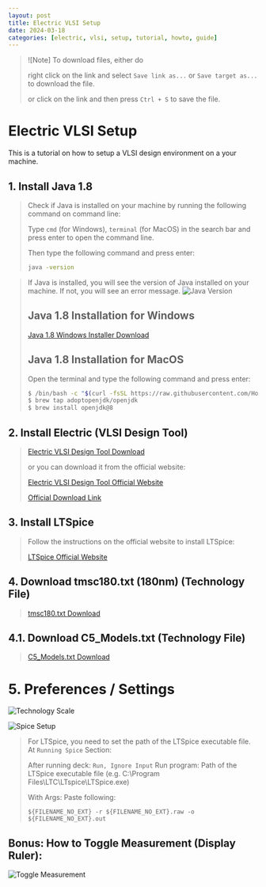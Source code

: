 ```yaml
---
layout: post
title: Electric VLSI Setup
date: 2024-03-18
categories: [electric, vlsi, setup, tutorial, howto, guide]
---
```



> ![Note] To download files, either do 
> 
> right click on the link and select `Save link as...` or `Save target as...` to download the file.
>
> or click on the link and then press `Ctrl + S` to save the file.

# Electric VLSI Setup

This is a tutorial on how to setup a VLSI design environment on a your machine.

## 1. Install Java 1.8

> Check if Java is installed on your machine by running the following command on command line:
>
> Type `cmd` (for Windows), `terminal` (for MacOS) in the search bar and press enter to open the command line.
> 
> Then type the following command and press enter:
> 
>```bash
>java -version
>```

> If Java is installed, you will see the version of Java installed on your machine. If not, you will see an error message.
> ![Java Version](https://samet-byte.github.io/electric_vlsi_stuff/java_version.png)
>
> ## Java 1.8 Installation for Windows
> [Java 1.8 Windows Installer Download](https://samet-byte.github.io/electric_vlsi_stuff/JavaSetup8u401.exe)
> 
> ## Java 1.8 Installation for MacOS
> 
> Open the terminal and type the following command and press enter:
> 
> ```bash
> $ /bin/bash -c "$(curl -fsSL https://raw.githubusercontent.com/Homebrew/install/HEAD/install.sh)"
> $ brew tap adoptopenjdk/openjdk
> $ brew install openjdk@8
> ```



## 2. Install Electric (VLSI Design Tool)
> [Electric VLSI Design Tool Download](https://samet-byte.github.io/electric_vlsi_stuff/electric-9.07.jar)
> 
> or you can download it from the official website:
> 
> [Electric VLSI Design Tool Official Website](http://www.staticfreesoft.com/productsFree.html)
> 
> [Official Download Link](https://ftp.gnu.org/pub/gnu/electric/electric-9.07.jar)


## 3. Install LTSpice
> Follow the instructions on the official website to install LTSpice:
> 
> [LTSpice Official Website](https://www.analog.com/en/design-center/design-tools-and-calculators/ltspice-simulator.html)

## 4. Download tmsc180.txt (180nm) (Technology File)
> [tmsc180.txt Download](https://samet-byte.github.io/electric_vlsi_stuff/tmsc180.txt)

## 4.1. Download C5_Models.txt (Technology File)
> [C5_Models.txt Download](https://samet-byte.github.io/electric_vlsi_stuff/C5_Models.txt)


# 5. Preferences / Settings

![Technology Scale](https://samet-byte.github.io/electric_vlsi_stuff/tech_scale.png)

![Spice Setup](https://samet-byte.github.io/electric_vlsi_stuff/spice_setup.png)

> For LTSpice, you need to set the path of the LTSpice executable file.
> At `Running Spice` Section:
> 
> After running deck: `Run, Ignore Input`
> Run program: Path of the LTSpice executable file (e.g. C:\Program Files\LTC\LTspice\LTSpice.exe)
> 
> With Args: Paste following: 
> 
> `${FILENAME_NO_EXT} -r ${FILENAME_NO_EXT}.raw -o ${FILENAME_NO_EXT}.out`


## Bonus: How to Toggle Measurement (Display Ruler):
![Toggle Measurement](https://samet-byte.github.io/electric_vlsi_stuff/toggle_measurement.png)